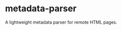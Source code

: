 metadata-parser
===============================================================================
A lightweight metadata parser for remote HTML pages.
